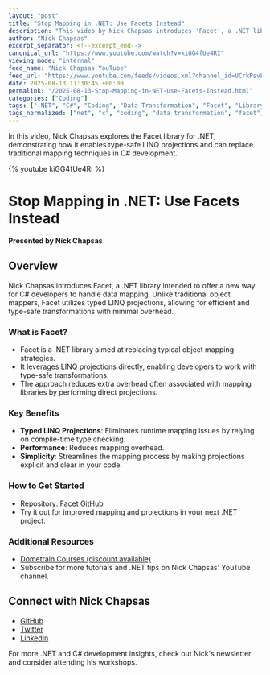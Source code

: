 ```yaml
---
layout: "post"
title: "Stop Mapping in .NET: Use Facets Instead"
description: "This video by Nick Chapsas introduces 'Facet', a .NET library designed to serve as an alternative to traditional object mappers. The video highlights how Facet uses typed LINQ projections to simplify data transformations in C# and .NET, aiming to provide developers with a more streamlined and type-safe approach to mapping data in their applications."
author: "Nick Chapsas"
excerpt_separator: <!--excerpt_end-->
canonical_url: "https://www.youtube.com/watch?v=kiGG4fUe4RI"
viewing_mode: "internal"
feed_name: "Nick Chapsas YouTube"
feed_url: "https://www.youtube.com/feeds/videos.xml?channel_id=UCrkPsvLGln62OMZRO6K-llg"
date: 2025-08-13 11:30:45 +00:00
permalink: "/2025-08-13-Stop-Mapping-in-NET-Use-Facets-Instead.html"
categories: ["Coding"]
tags: [".NET", "C#", "Coding", "Data Transformation", "Facet", "Library", "LINQ", "Object Mapping", "Projection", "Software Development", "Typed Projection", "Videos"]
tags_normalized: ["net", "c", "coding", "data transformation", "facet", "library", "linq", "object mapping", "projection", "software development", "typed projection", "videos"]
---
```


In this video, Nick Chapsas explores the Facet library for .NET, demonstrating how it enables type-safe LINQ projections and can replace traditional mapping techniques in C# development.<!--excerpt_end-->

{% youtube kiGG4fUe4RI %}

# Stop Mapping in .NET: Use Facets Instead

**Presented by Nick Chapsas**

## Overview

Nick Chapsas introduces Facet, a .NET library intended to offer a new way for C# developers to handle data mapping. Unlike traditional object mappers, Facet utilizes typed LINQ projections, allowing for efficient and type-safe transformations with minimal overhead.

### What is Facet?

- Facet is a .NET library aimed at replacing typical object mapping strategies.
- It leverages LINQ projections directly, enabling developers to work with type-safe transformations.
- The approach reduces extra overhead often associated with mapping libraries by performing direct projections.

### Key Benefits

- **Typed LINQ Projections**: Eliminates runtime mapping issues by relying on compile-time type checking.
- **Performance**: Reduces mapping overhead.
- **Simplicity**: Streamlines the mapping process by making projections explicit and clear in your code.

### How to Get Started

- Repository: [Facet GitHub](https://github.com/Tim-Maes/Facet)
- Try it out for improved mapping and projections in your next .NET project.

### Additional Resources

- [Dometrain Courses (discount available)](https://dometrain.com/courses/?ref=nick-chapsas&promo=youtube&coupon_code=SUMMER30)
- Subscribe for more tutorials and .NET tips on Nick Chapsas' YouTube channel.

## Connect with Nick Chapsas

- [GitHub](https://github.com/Elfocrash)
- [Twitter](https://twitter.com/nickchapsas)
- [LinkedIn](https://www.linkedin.com/in/nick-chapsas)

For more .NET and C# development insights, check out Nick's newsletter and consider attending his workshops.
